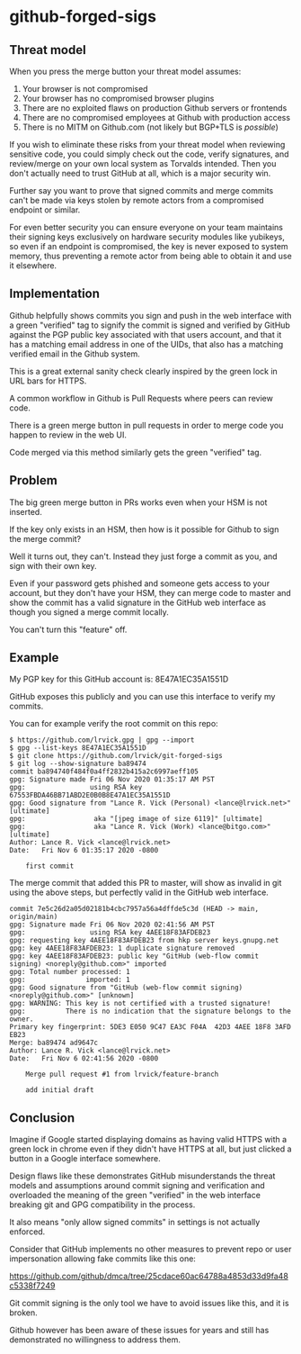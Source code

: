 # github-forged-sigs

## Threat model

When you press the merge button your threat model assumes:

1. Your browser is not compromised
2. Your browser has no compromised browser plugins
3. There are no exploited flaws on production Github servers or frontends
4. There are no compromised employees at Github with production access
5. There is no MITM on Github.com (not likely but BGP+TLS is *possible*)

If you wish to eliminate these risks from your threat model when reviewing
sensitive code, you could simply check out the code, verify signatures, and
review/merge on your own local system as Torvalds intended. Then you don't
actually need to trust GitHub at all, which is a major security win.

Further say you want to prove that signed commits and merge commits can't be
made via keys stolen by remote actors from a compromised endpoint or similar.

For even better security you can ensure everyone on your team maintains their
signing keys exclusively on hardware security modules like yubikeys, so even
if an endpoint is compromised, the key is never exposed to system memory, thus
preventing a remote actor from being able to obtain it and use it elsewhere.

## Implementation

Github helpfully shows commits you sign and push in the web interface with a
green "verified" tag to signify the commit is signed and verified by GitHub
against the PGP public key associated with that users account, and that it
has a matching email address in one of the UIDs, that also has a matching
verified email in the Github system.

This is a great external sanity check clearly inspired by the green lock
in URL bars for HTTPS.

A common workflow in Github is Pull Requests where peers can review code.

There is a green merge button in pull requests in order to merge code you
happen to review in the web UI.

Code merged via this method similarly gets the green "verified" tag.

## Problem

The big green merge button in PRs works even when your HSM is not inserted.

If the key only exists in an HSM, then how is it possible for Github to sign
the merge commit?

Well it turns out, they can't. Instead they just forge a commit as you, and
sign with their own key.

Even if your password gets phished and someone gets access to your account, but
they don't have your HSM, they can merge code to master and show the commit
has a valid signature in the GitHub web interface as though you signed a merge
commit locally.

You can't turn this "feature" off.

## Example

My PGP key for this GitHub account is: 8E47A1EC35A1551D

GitHub exposes this publicly and you can use this interface
to verify my commits.

You can for example verify the root commit on this repo:

```
$ https://github.com/lrvick.gpg | gpg --import
$ gpg --list-keys 8E47A1EC35A1551D
$ git clone https://github.com/lrvick/git-forged-sigs
$ git log --show-signature ba89474
commit ba894740f484f0a4ff2832b415a2c6997aeff105
gpg: Signature made Fri 06 Nov 2020 01:35:17 AM PST
gpg:                using RSA key 67553FBDA46BB71ABD2E0B0B8E47A1EC35A1551D
gpg: Good signature from "Lance R. Vick (Personal) <lance@lrvick.net>" [ultimate]
gpg:                 aka "[jpeg image of size 6119]" [ultimate]
gpg:                 aka "Lance R. Vick (Work) <lance@bitgo.com>" [ultimate]
Author: Lance R. Vick <lance@lrvick.net>
Date:   Fri Nov 6 01:35:17 2020 -0800

    first commit
```

The merge commit that added this PR to master, will show as invalid in git
using the above steps, but perfectly valid in the GitHub web interface.

```
commit 7e5c26d2a05d02181b4cbc7957a56a4dffde5c3d (HEAD -> main, origin/main)
gpg: Signature made Fri 06 Nov 2020 02:41:56 AM PST
gpg:                using RSA key 4AEE18F83AFDEB23
gpg: requesting key 4AEE18F83AFDEB23 from hkp server keys.gnupg.net
gpg: key 4AEE18F83AFDEB23: 1 duplicate signature removed
gpg: key 4AEE18F83AFDEB23: public key "GitHub (web-flow commit signing) <noreply@github.com>" imported
gpg: Total number processed: 1
gpg:               imported: 1
gpg: Good signature from "GitHub (web-flow commit signing) <noreply@github.com>" [unknown]
gpg: WARNING: This key is not certified with a trusted signature!
gpg:          There is no indication that the signature belongs to the owner.
Primary key fingerprint: 5DE3 E050 9C47 EA3C F04A  42D3 4AEE 18F8 3AFD EB23
Merge: ba89474 ad9647c
Author: Lance R. Vick <lance@lrvick.net>
Date:   Fri Nov 6 02:41:56 2020 -0800

    Merge pull request #1 from lrvick/feature-branch

    add initial draft
```

## Conclusion

Imagine if Google started displaying domains as having valid HTTPS with a green
lock in chrome even if they didn't have HTTPS at all, but just clicked a button
in a Google interface somewhere.

Design flaws like these demonstrates GitHub misunderstands the threat models
and assumptions around commit signing and verification and overloaded the
meaning of the green "verified" in the web interface breaking git and GPG
compatibility in the process.

It also means "only allow signed commits" in settings is not actually enforced.

Consider that GitHub implements no other measures to prevent repo or user
impersonation allowing fake commits like this one:

https://github.com/github/dmca/tree/25cdace60ac64788a4853d33d9fa48c5338f7249

Git commit signing is the only tool we have to avoid issues like this, and it
is broken.

Github however has been aware of these issues for years and still has
demonstrated no willingness to address them.
